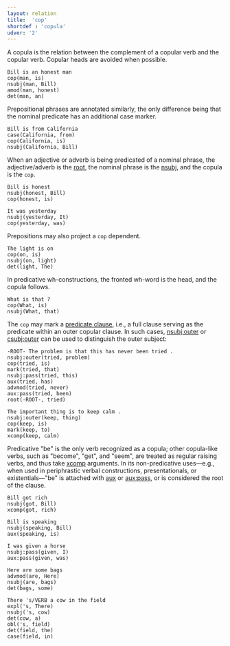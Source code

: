 ```yaml
---
layout: relation
title:  'cop'
shortdef : 'copula'
udver: '2'
---
```


A copula is the relation between the complement of a copular verb and
the copular verb. Copular heads are avoided when possible.

~~~ sdparse
Bill is an honest man
cop(man, is)
nsubj(man, Bill)
amod(man, honest)
det(man, an)
~~~

Prepositional phrases are annotated similarly, the only difference being that
the nominal predicate has an additional case marker.

~~~ sdparse
Bill is from California
case(California, from)
cop(California, is)
nsubj(California, Bill)
~~~

When an adjective or adverb is being predicated of a nominal phrase, the
adjective/adverb is the [root](), the nominal phrase is the [nsubj](), and the
copula is the `cop`.

~~~ sdparse
Bill is honest
nsubj(honest, Bill)
cop(honest, is)
~~~

~~~ sdparse
It was yesterday
nsubj(yesterday, It)
cop(yesterday, was)
~~~

Prepositions may also project a `cop` dependent.

~~~ sdparse
The light is on
cop(on, is)
nsubj(on, light)
det(light, The)
~~~

In predicative wh-constructions, the fronted wh-word is the head, and the copula follows.

~~~ sdparse
What is that ?
cop(What, is)
nsubj(What, that)
~~~

The `cop` may mark a [predicate clause](/u/overview/complex-syntax.html#predicate-clauses), i.e., a full clause serving as the predicate within an outer copular clause. 
In such cases, [nsubj:outer]() or [csubj:outer]() can be used to distinguish the outer subject:

~~~ sdparse
-ROOT- The problem is that this has never been tried .
nsubj:outer(tried, problem)
cop(tried, is)
mark(tried, that)
nsubj:pass(tried, this)
aux(tried, has)
advmod(tried, never)
aux:pass(tried, been)
root(-ROOT-, tried)
~~~

~~~ sdparse
The important thing is to keep calm .
nsubj:outer(keep, thing)
cop(keep, is)
mark(keep, to)
xcomp(keep, calm)
~~~

Predicative "be" is the only verb recognized as a copula; other copula-like verbs, such as "become", "get", and "seem", are treated as regular raising verbs, and thus take [xcomp]() arguments. In its non-predicative uses—e.g., when used in periphrastic verbal constructions, presentationals, or existentials—"be" is attached with [aux]() or [aux:pass](), or is considered the root of the clause.

~~~ sdparse
Bill got rich
nsubj(got, Bill)
xcomp(got, rich)
~~~

~~~ sdparse
Bill is speaking
nsubj(speaking, Bill)
aux(speaking, is)
~~~

~~~ sdparse
I was given a horse
nsubj:pass(given, I)
aux:pass(given, was)
~~~

~~~ sdparse
Here are some bags
advmod(are, Here)
nsubj(are, bags)
det(bags, some)
~~~

~~~ sdparse
There 's/VERB a cow in the field
expl('s, There)
nsubj('s, cow)
det(cow, a)
obl('s, field)
det(field, the)
case(field, in)
~~~
<!-- Interlanguage links updated Út 9. května 2023, 20:04:08 CEST -->
